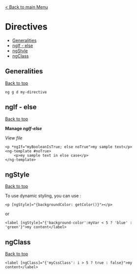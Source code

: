 
[< Back to main Menu](https://github.com/gsoulie/Mobile-App-Development/blob/master/angular-sheet.md)    

# Directives    

* [Generalities](#generalities)       
* [ngIf - else](#ngif-else)    
* [ngStyle](#ngstyle)    
* [ngClass](#ngclass)    

## Generalities
[Back to top](#directives)   

```ng g d my-directive```


## ngIf - else
[Back to top](#directives)   

**Manage *ngIf-else***

*View file*

```
<p *ngIf="myBooleanIsTrue; else noTrue">my sample text</p>
<ng-template #noTrue>
	<p>my sample text in else case</p>
</ng-template>
```


## ngStyle
[Back to top](#directives)   

To use dynamic styling, you can use : 

```<p [ngStyle]="{backgroundColor: getColor()}"></p>```

or

```<label [ngStyle]="{'background-color':myVar < 5 ? 'blue' : 'green'}">my content</label>```

## ngClass
[Back to top](#directives)   

```<label [ngClass]="{'myCssClass': i > 5 ? true : false}">my content</label>```
